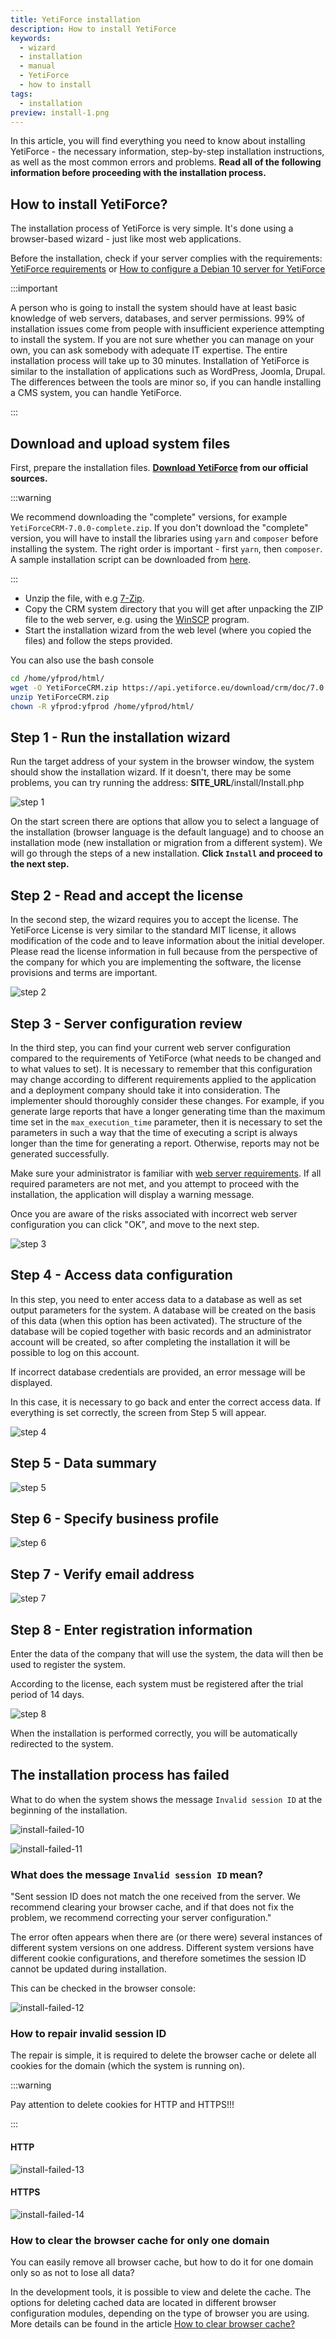 ```yaml
---
title: YetiForce installation
description: How to install YetiForce
keywords:
  - wizard
  - installation
  - manual
  - YetiForce
  - how to install
tags:
  - installation
preview: install-1.png
---
```


In this article, you will find everything you need to know about installing YetiForce - the necessary information, step-by-step installation instructions, as well as the most common errors and problems. **Read all of the following information before proceeding with the installation process.**

## How to install YetiForce?

The installation process of YetiForce is very simple. It's done using a browser-based wizard - just like most web applications.

Before the installation, check if your server complies with the requirements: [YetiForce requirements](requirements) or [How to configure a Debian 10 server for YetiForce](/developer-guides/environments/debian-10)

:::important

A person who is going to install the system should have at least basic knowledge of web servers, databases, and server permissions. 99% of installation issues come from people with insufficient experience attempting to install the system. If you are not sure whether you can manage on your own, you can ask somebody with adequate IT expertise. The entire installation process will take up to 30 minutes. Installation of YetiForce is similar to the installation of applications such as WordPress, Joomla, Drupal. The differences between the tools are minor so, if you can handle installing a CMS system, you can handle YetiForce.

:::

## Download and upload system files

First, prepare the installation files. **[Download YetiForce](download) from our official sources.**

:::warning

We recommend downloading the "complete" versions, for example `YetiForceCRM-7.0.0-complete.zip`. If you don't download the "complete" version, you will have to install the libraries using `yarn` and `composer` before installing the system. The right order is important - first `yarn`, then `composer`. A sample installation script can be downloaded from [here](https://github.com/YetiForceCompany/YetiForceCRM/blob/developer/tests/setup/dependency.sh).

:::

- Unzip the file, with e.g [7-Zip](http://7-zip.org/).
- Copy the CRM system directory that you will get after unpacking the ZIP file to the web server, e.g. using the [WinSCP](https://winscp.net/) program.
- Start the installation wizard from the web level (where you copied the files) and follow the steps provided.

You can also use the bash console

```bash
cd /home/yfprod/html/
wget -O YetiForceCRM.zip https://api.yetiforce.eu/download/crm/doc/7.0.4-complete
unzip YetiForceCRM.zip
chown -R yfprod:yfprod /home/yfprod/html/
```

## Step 1 - Run the installation wizard

Run the target address of your system in the browser window, the system should show the installation wizard. If it doesn't, there may be some problems, you can try running the address: **SITE_URL**/install/Install.php

![step 1](install-1.png)

On the start screen there are options that allow you to select a language of the installation (browser language is the default language) and to choose an installation mode (new installation or migration from a different system). We will go through the steps of a new installation. **Click `Install` and proceed to the next step.**

## Step 2 - Read and accept the license

In the second step, the wizard requires you to accept the license. The YetiForce License is very similar to the standard MIT license, it allows modification of the code and to leave information about the initial developer. Please read the license information in full because from the perspective of the company for which you are implementing the software, the license provisions and terms are important.

![step 2](install-2.png)

## Step 3 - Server configuration review

In the third step, you can find your current web server configuration compared to the requirements of YetiForce (what needs to be changed and to what values to set). It is necessary to remember that this configuration may change according to different requirements applied to the application and a deployment company should take it into consideration. The implementer should thoroughly consider these changes. For example, if you generate large reports that have a longer generating time than the maximum time set in the `max_execution_time` parameter, then it is necessary to set the parameters in such a way that the time of executing a script is always longer than the time for generating a report. Otherwise, reports may not be generated successfully.

Make sure your administrator is familiar with [web server requirements](/introduction/requirements/). If all required parameters are not met, and you attempt to proceed with the installation, the application will display a warning message.

Once you are aware of the risks associated with incorrect web server configuration you can click "OK", and move to the next step.

![step 3](install-3.png)

## Step 4 - Access data configuration

In this step, you need to enter access data to a database as well as set output parameters for the system. A database will be created on the basis of this data (when this option has been activated). The structure of the database will be copied together with basic records and an administrator account will be created, so after completing the installation it will be possible to log on this account.

If incorrect database credentials are provided, an error message will be displayed.

In this case, it is necessary to go back and enter the correct access data. If everything is set correctly, the screen from Step 5 will appear.

![step 4](install-4.png)

## Step 5 - Data summary

![step 5](install-5.png)

## Step 6 - Specify business profile

![step 6](install-6.png)

## Step 7 - Verify email address

![step 7](install-7.png)

## Step 8 - Enter registration information

Enter the data of the company that will use the system, the data will then be used to register the system.

According to the license, each system must be registered after the trial period of 14 days.

![step 8](install-8.png)

When the installation is performed correctly, you will be automatically redirected to the system.

## The installation process has failed

What to do when the system shows the message `Invalid session ID` at the beginning of the installation.

![install-failed-10](install-10.png)

![install-failed-11](install-11.png)

### What does the message `Invalid session ID` mean?

"Sent session ID does not match the one received from the server. We recommend clearing your browser cache, and if that does not fix the problem, we recommend correcting your server configuration."

The error often appears when there are (or there were) several instances of different system versions on one address. Different system versions have different cookie configurations, and therefore sometimes the session ID cannot be updated during installation.

This can be checked in the browser console:

![install-failed-12](install-12.png)

### How to repair invalid session ID

The repair is simple, it is required to delete the browser cache or delete all cookies for the domain (which the system is running on).

:::warning

Pay attention to delete cookies for HTTP and HTTPS!!!

:::

#### HTTP

![install-failed-13](install-13.png)

#### HTTPS

![install-failed-14](install-14.png)

### How to clear the browser cache for only one domain

You can easily remove all browser cache, but how to do it for one domain only so as not to lose all data?

In the development tools, it is possible to view and delete the cache. The options for deleting cached data are located in different browser configuration modules, depending on the type of browser you are using. More details can be found in the article [How to clear browser cache?](/administrator-guides/faq/how-to-clear-browser-cache/)
